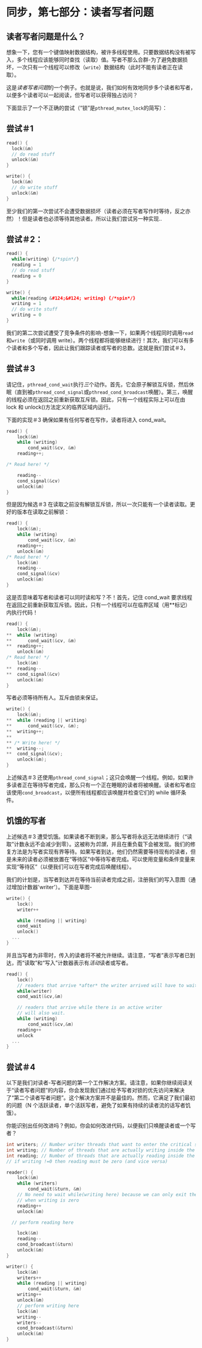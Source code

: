 # 同步，第七部分：读者写者问题

## 读者写者问题是什么？

想象一下，您有一个键值映射数据结构，被许多线程使用。只要数据结构没有被写入，多个线程应该能够同时查找（读取）值。写者不那么合群-为了避免数据损坏，一次只有一个线程可以修改（`write`）数据结构（此时不能有读者正在读取）。

这是*读者写者问题*的一个例子。也就是说，我们如何有效地同步多个读者和写者，以便多个读者可以一起阅读，但写者可以获得独占访问？

下面显示了一个不正确的尝试（“锁”是`pthread_mutex_lock`的简写）：

## 尝试＃1

```cpp
read() {
  lock(&m)
  // do read stuff
  unlock(&m)
}

```

```cpp
write() {
  lock(&m)
  // do write stuff
  unlock(&m)
}

```

至少我们的第一次尝试不会遭受数据损坏（读者必须在写者写作时等待，反之亦然）！但是读者也必须等待其他读者。所以让我们尝试另一种实现..

## 尝试＃2：

```cpp
read() {
  while(writing) {/*spin*/}
  reading = 1
  // do read stuff
  reading = 0
}

```

```cpp
write() {
  while(reading &#124;&#124; writing) {/*spin*/}
  writing = 1
  // do write stuff
  writing = 0
}

```

我们的第二次尝试遭受了竞争条件的影响-想象一下，如果两个线程同时调用`read`和`write`（或同时调用 write）。两个线程都将能够继续进行！其次，我们可以有多个读者和多个写者，因此让我们跟踪读者或写者的总数。这就是我们尝试＃3，

## 尝试＃3

请记住，`pthread_cond_wait`执行*三*个动作。首先，它会原子解锁互斥锁，然后休眠（直到被`pthread_cond_signal`或`pthread_cond_broadcast`唤醒）。第三，唤醒的线程必须在返回之前重新获取互斥锁。因此，只有一个线程实际上可以在由 lock 和 unlock()方法定义的临界区域内运行。

下面的实现＃3 确保如果有任何写者在写作，读者将进入 cond_wait。

```cpp
read() {
    lock(&m)
    while (writing)
        cond_wait(&cv, &m)
    reading++;

/* Read here! */

    reading--
    cond_signal(&cv)
    unlock(&m)
}
```

但是因为候选＃3 在读取之前没有解锁互斥锁，所以一次只能有一个读者读取。更好的版本在读取之前解锁：

```cpp
read() {
    lock(&m);
    while (writing)
        cond_wait(&cv, &m)
    reading++;
    unlock(&m)
/* Read here! */
    lock(&m)
    reading--
    cond_signal(&cv)
    unlock(&m)
}
```

这是否意味着写者和读者可以同时读和写？不！首先，记住 cond_wait 要求线程在返回之前重新获取互斥锁。因此，只有一个线程可以在临界区域（用**标记）内执行代码！

```cpp
read() {
    lock(&m);
**  while (writing)
**      cond_wait(&cv, &m)
**  reading++;
    unlock(&m)
/* Read here! */
    lock(&m)
**  reading--
**  cond_signal(&cv)
    unlock(&m)
}
```

写者必须等待所有人。互斥由锁来保证。

```cpp
write() {
    lock(&m);
**  while (reading || writing)
**      cond_wait(&cv, &m);
**  writing++;
**
** /* Write here! */
**  writing--;
**  cond_signal(&cv);
    unlock(&m);
}
```

上述候选＃3 还使用`pthread_cond_signal`；这只会唤醒一个线程。例如，如果许多读者正在等待写者完成，那么只有一个正在睡眠的读者将被唤醒。读者和写者应该使用`cond_broadcast`，以便所有线程都应该唤醒并检查它们的 while 循环条件。

## 饥饿的写者

上述候选＃3 遭受饥饿。如果读者不断到来，那么写者将永远无法继续进行（“读取”计数永远不会减少到零）。这被称为*饥饿*，并且在重负载下会被发现。我们的修复方法是为写者实现有界等待。如果写者到达，他们仍然需要等待现有的读者，但是未来的读者必须被放置在“等待区”中等待写者完成。可以使用变量和条件变量来实现“等待区”（以便我们可以在写者完成后唤醒线程）。

我们的计划是，当写者到达并在等待当前读者完成之前，注册我们的写入意图（通过增加计数器'writer'）。下面是草图-

```cpp
write() {
    lock()
    writer++

    while (reading || writing)
    cond_wait
    unlock()
  ...
}
```

并且当写者为非零时，传入的读者将不被允许继续。请注意，“写者”表示写者已到达，而“读取”和“写入”计数器表示有*活动*读者或写者。

```cpp
read() {
    lock()
    // readers that arrive *after* the writer arrived will have to wait here!
    while(writer)
    cond_wait(&cv,&m)

    // readers that arrive while there is an active writer
    // will also wait.
    while (writing) 
        cond_wait(&cv,&m)
    reading++
    unlock
  ...
}
```

## 尝试＃4

以下是我们对读者-写者问题的第一个工作解决方案。请注意，如果你继续阅读关于“读者写者问题”的内容，你会发现我们通过给予写者对锁的优先访问来解决了“第二个读者写者问题”。这个解决方案并不是最佳的。然而，它满足了我们最初的问题（N 个活跃读者，单个活跃写者，避免了如果有持续的读者流的话写者饥饿）。

你能识别出任何改进吗？例如，你会如何改进代码，以便我们只唤醒读者或一个写者？

```cpp
int writers; // Number writer threads that want to enter the critical section (some or all of these may be blocked)
int writing; // Number of threads that are actually writing inside the C.S. (can only be zero or one)
int reading; // Number of threads that are actually reading inside the C.S.
// if writing !=0 then reading must be zero (and vice versa)

reader() {
    lock(&m)
    while (writers)
        cond_wait(&turn, &m)
    // No need to wait while(writing here) because we can only exit the above loop
    // when writing is zero
    reading++
    unlock(&m)

  // perform reading here

    lock(&m)
    reading--
    cond_broadcast(&turn)
    unlock(&m)
}

writer() {
    lock(&m)  
    writers++  
    while (reading || writing)   
        cond_wait(&turn, &m)  
    writing++  
    unlock(&m)  
    // perform writing here 
    lock(&m)  
    writing--  
    writers--  
    cond_broadcast(&turn)  
    unlock(&m)  
}
```
